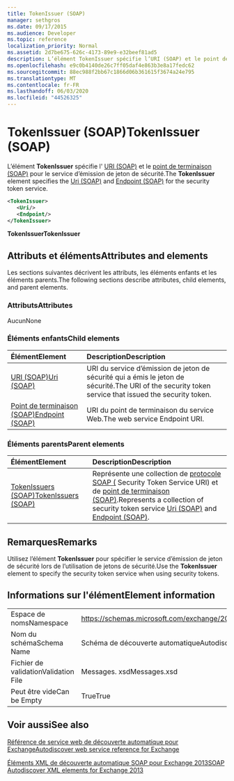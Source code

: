 ```yaml
---
title: TokenIssuer (SOAP)
manager: sethgros
ms.date: 09/17/2015
ms.audience: Developer
ms.topic: reference
localization_priority: Normal
ms.assetid: 2d7be675-626c-4173-89e9-e32beef81ad5
description: L’élément TokenIssuer spécifie l’URI (SOAP) et le point de terminaison (SOAP) pour le service d’émission de jeton de sécurité.
ms.openlocfilehash: e9c0b4140de26c7ff05daf4e863b3e8a17fedc62
ms.sourcegitcommit: 88ec988f2bb67c1866d06b361615f3674a24e795
ms.translationtype: MT
ms.contentlocale: fr-FR
ms.lasthandoff: 06/03/2020
ms.locfileid: "44526325"
---
```

# <a name="tokenissuer-soap"></a><span data-ttu-id="d010a-103">TokenIssuer (SOAP)</span><span class="sxs-lookup"><span data-stu-id="d010a-103">TokenIssuer (SOAP)</span></span>

<span data-ttu-id="d010a-104">L’élément **TokenIssuer** spécifie l' [URI (SOAP)](uri-soap.md) et le [point de terminaison (SOAP)](endpoint-soap.md) pour le service d’émission de jeton de sécurité.</span><span class="sxs-lookup"><span data-stu-id="d010a-104">The **TokenIssuer** element specifies the [Uri (SOAP)](uri-soap.md) and [Endpoint (SOAP)](endpoint-soap.md) for the security token service.</span></span> 
  
```XML
<TokenIssuer>
   <Uri/>
   <Endpoint/>
</TokenIssuer>
```

 <span data-ttu-id="d010a-105">**TokenIssuer**</span><span class="sxs-lookup"><span data-stu-id="d010a-105">**TokenIssuer**</span></span>
## <a name="attributes-and-elements"></a><span data-ttu-id="d010a-106">Attributs et éléments</span><span class="sxs-lookup"><span data-stu-id="d010a-106">Attributes and elements</span></span>

<span data-ttu-id="d010a-107">Les sections suivantes décrivent les attributs, les éléments enfants et les éléments parents.</span><span class="sxs-lookup"><span data-stu-id="d010a-107">The following sections describe attributes, child elements, and parent elements.</span></span>
  
### <a name="attributes"></a><span data-ttu-id="d010a-108">Attributs</span><span class="sxs-lookup"><span data-stu-id="d010a-108">Attributes</span></span>

<span data-ttu-id="d010a-109">Aucun</span><span class="sxs-lookup"><span data-stu-id="d010a-109">None</span></span>
  
### <a name="child-elements"></a><span data-ttu-id="d010a-110">Éléments enfants</span><span class="sxs-lookup"><span data-stu-id="d010a-110">Child elements</span></span>

|<span data-ttu-id="d010a-111">**Élément**</span><span class="sxs-lookup"><span data-stu-id="d010a-111">**Element**</span></span>|<span data-ttu-id="d010a-112">**Description**</span><span class="sxs-lookup"><span data-stu-id="d010a-112">**Description**</span></span>|
|:-----|:-----|
|[<span data-ttu-id="d010a-113">URI (SOAP)</span><span class="sxs-lookup"><span data-stu-id="d010a-113">Uri (SOAP)</span></span>](uri-soap.md) <br/> |<span data-ttu-id="d010a-114">URI du service d’émission de jeton de sécurité qui a émis le jeton de sécurité.</span><span class="sxs-lookup"><span data-stu-id="d010a-114">The URI of the security token service that issued the security token.</span></span>  <br/> |
|[<span data-ttu-id="d010a-115">Point de terminaison (SOAP)</span><span class="sxs-lookup"><span data-stu-id="d010a-115">Endpoint (SOAP)</span></span>](endpoint-soap.md) <br/> |<span data-ttu-id="d010a-116">URI du point de terminaison du service Web.</span><span class="sxs-lookup"><span data-stu-id="d010a-116">The web service Endpoint URI.</span></span>  <br/> |
   
### <a name="parent-elements"></a><span data-ttu-id="d010a-117">Éléments parents</span><span class="sxs-lookup"><span data-stu-id="d010a-117">Parent elements</span></span>

|<span data-ttu-id="d010a-118">**Élément**</span><span class="sxs-lookup"><span data-stu-id="d010a-118">**Element**</span></span>|<span data-ttu-id="d010a-119">**Description**</span><span class="sxs-lookup"><span data-stu-id="d010a-119">**Description**</span></span>|
|:-----|:-----|
|[<span data-ttu-id="d010a-120">TokenIssuers (SOAP)</span><span class="sxs-lookup"><span data-stu-id="d010a-120">TokenIssuers (SOAP)</span></span>](tokenissuers-soap.md) <br/> |<span data-ttu-id="d010a-121">Représente une collection de [protocole SOAP (](uri-soap.md) Security Token Service URI) et de [point de terminaison (SOAP)](endpoint-soap.md).</span><span class="sxs-lookup"><span data-stu-id="d010a-121">Represents a collection of security token service [Uri (SOAP)](uri-soap.md) and [Endpoint (SOAP)](endpoint-soap.md).</span></span>  <br/> |
   
## <a name="remarks"></a><span data-ttu-id="d010a-122">Remarques</span><span class="sxs-lookup"><span data-stu-id="d010a-122">Remarks</span></span>

<span data-ttu-id="d010a-123">Utilisez l’élément **TokenIssuer** pour spécifier le service d’émission de jeton de sécurité lors de l’utilisation de jetons de sécurité.</span><span class="sxs-lookup"><span data-stu-id="d010a-123">Use the **TokenIssuer** element to specify the security token service when using security tokens.</span></span> 
  
## <a name="element-information"></a><span data-ttu-id="d010a-124">Informations sur l'élément</span><span class="sxs-lookup"><span data-stu-id="d010a-124">Element information</span></span>

|||
|:-----|:-----|
|<span data-ttu-id="d010a-125">Espace de noms</span><span class="sxs-lookup"><span data-stu-id="d010a-125">Namespace</span></span>  <br/> |https://schemas.microsoft.com/exchange/2010/Autodiscover  <br/> |
|<span data-ttu-id="d010a-126">Nom du schéma</span><span class="sxs-lookup"><span data-stu-id="d010a-126">Schema Name</span></span>  <br/> |<span data-ttu-id="d010a-127">Schéma de découverte automatique</span><span class="sxs-lookup"><span data-stu-id="d010a-127">Autodiscover schema</span></span>  <br/> |
|<span data-ttu-id="d010a-128">Fichier de validation</span><span class="sxs-lookup"><span data-stu-id="d010a-128">Validation File</span></span>  <br/> |<span data-ttu-id="d010a-129">Messages. xsd</span><span class="sxs-lookup"><span data-stu-id="d010a-129">Messages.xsd</span></span>  <br/> |
|<span data-ttu-id="d010a-130">Peut être vide</span><span class="sxs-lookup"><span data-stu-id="d010a-130">Can be Empty</span></span>  <br/> |<span data-ttu-id="d010a-131">True</span><span class="sxs-lookup"><span data-stu-id="d010a-131">True</span></span>  <br/> |
   
## <a name="see-also"></a><span data-ttu-id="d010a-132">Voir aussi</span><span class="sxs-lookup"><span data-stu-id="d010a-132">See also</span></span>



[<span data-ttu-id="d010a-133">Référence de service web de découverte automatique pour Exchange</span><span class="sxs-lookup"><span data-stu-id="d010a-133">Autodiscover web service reference for Exchange</span></span>](autodiscover-web-service-reference-for-exchange.md)
  
[<span data-ttu-id="d010a-134">Éléments XML de découverte automatique SOAP pour Exchange 2013</span><span class="sxs-lookup"><span data-stu-id="d010a-134">SOAP Autodiscover XML elements for Exchange 2013</span></span>](soap-autodiscover-xml-elements-for-exchange-2013.md)

